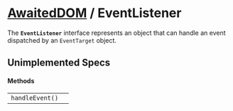# [AwaitedDOM](/docs/basic-interfaces/awaited-dom) <span>/</span> EventListener

<div class='overview'>The <strong><code>EventListener</code></strong> interface represents an object that can handle an event dispatched by an <code>EventTarget</code> object.</div>

## Unimplemented Specs

#### Methods

|     |     |
| --- | --- |
| `handleEvent()` |  |

